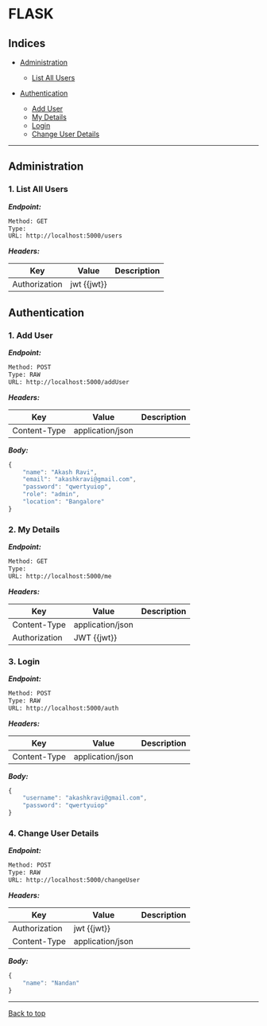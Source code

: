 
# FLASK



## Indices

* [Administration](#administration)

  * [List All Users](#1-list-all-users)

* [Authentication](#authentication)

  * [Add User](#1-add-user)
  * [My Details](#2-my-details)
  * [Login](#3-login)
  * [Change User Details](#4-change-user-details)


--------


## Administration



### 1. List All Users



***Endpoint:***

```bash
Method: GET
Type: 
URL: http://localhost:5000/users
```


***Headers:***

| Key | Value | Description |
| --- | ------|-------------|
| Authorization | jwt {{jwt}} |  |



## Authentication



### 1. Add User



***Endpoint:***

```bash
Method: POST
Type: RAW
URL: http://localhost:5000/addUser
```


***Headers:***

| Key | Value | Description |
| --- | ------|-------------|
| Content-Type | application/json |  |



***Body:***

```js        
{
    "name": "Akash Ravi",
    "email": "akashkravi@gmail.com",
    "password": "qwertyuiop",
    "role": "admin",
    "location": "Bangalore"
}
```



### 2. My Details



***Endpoint:***

```bash
Method: GET
Type: 
URL: http://localhost:5000/me
```


***Headers:***

| Key | Value | Description |
| --- | ------|-------------|
| Content-Type | application/json |  |
| Authorization | JWT  {{jwt}} |  |



### 3. Login



***Endpoint:***

```bash
Method: POST
Type: RAW
URL: http://localhost:5000/auth
```


***Headers:***

| Key | Value | Description |
| --- | ------|-------------|
| Content-Type | application/json |  |



***Body:***

```js        
{
    "username": "akashkravi@gmail.com",
    "password": "qwertyuiop"
}
```



### 4. Change User Details



***Endpoint:***

```bash
Method: POST
Type: RAW
URL: http://localhost:5000/changeUser
```


***Headers:***

| Key | Value | Description |
| --- | ------|-------------|
| Authorization | jwt {{jwt}} |  |
| Content-Type | application/json |  |



***Body:***

```js        
{
    "name": "Nandan"
}
```


---
[Back to top](#FLASK)
